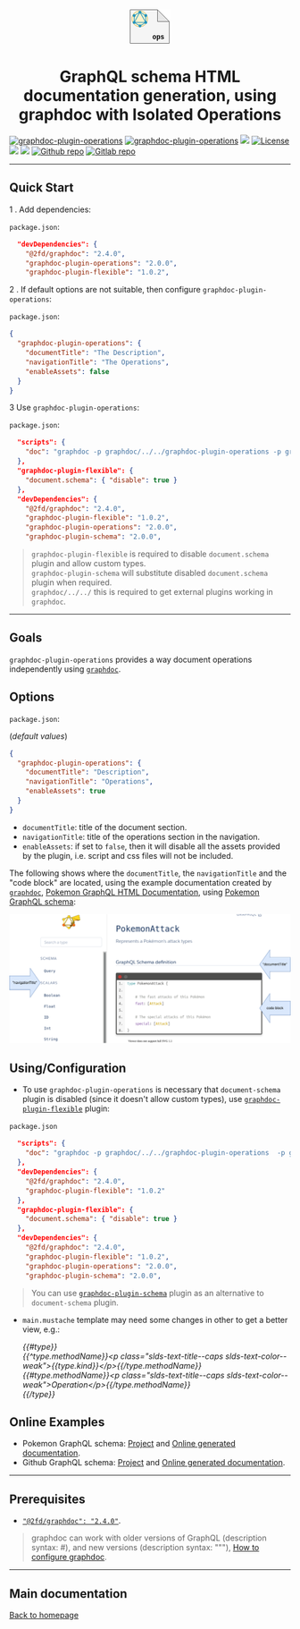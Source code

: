 <p align="center">
  <br/>
  <a href="https://graphdoc-plugins.github.io"><img src="operations/graphdoc-plugin-operations.png" alt=" "/></a>
</p>

<h1 align="center">GraphQL schema HTML documentation generation, using graphdoc with Isolated Operations</h1>

[![graphdoc-plugin-operations](https://badgen.net/badge/homepage/graphdoc-plugin-operations/blue)](https://graphdoc-plugins.github.io)
[![graphdoc-plugin-operations](https://badgen.net/badge/npm%20pack/graphdoc-plugin-operations/blue)](https://www.npmjs.com/package/graphdoc-plugin-operations)
[![ ](https://badgen.net/npm/v/graphdoc-plugin-operations)](https://www.npmjs.com/package/graphdoc-plugin-operations)
[![License](https://img.shields.io/github/license/mashape/apistatus.svg)](LICENSE.txt)
[![ ](https://badgen.net/badge/test/passing/green)](https://gmullerb.gitlab.io/graphdoc-plugin-operations/tests/tests_report.html)
[![ ](https://gitlab.com/gmullerb/graphdoc-plugin-operations/badges/master/coverage.svg)](https://gmullerb.gitlab.io/graphdoc-plugin-operations/coverage/index.html)
[![Github repo](https://badgen.net/badge/icon/github?icon=github&label)](https://github.com/gmullerb/graphdoc-plugin-operations)
[![Gitlab repo](https://badgen.net/badge/icon/gitlab?icon=gitlab&label)](https://gitlab.com/gmullerb/graphdoc-plugin-operations)

__________________

## Quick Start

1 . Add dependencies:

`package.json`:

```json
  "devDependencies": {
    "@2fd/graphdoc": "2.4.0",
    "graphdoc-plugin-operations": "2.0.0",
    "graphdoc-plugin-flexible": "1.0.2",
```

2 . If default options are not suitable, then configure `graphdoc-plugin-operations`:

`package.json`:

```json
{
  "graphdoc-plugin-operations": {
    "documentTitle": "The Description",
    "navigationTitle": "The Operations",
    "enableAssets": false
  }
}
```

3 Use `graphdoc-plugin-operations`:

`package.json`:

```json
  "scripts": {
    "doc": "graphdoc -p graphdoc/../../graphdoc-plugin-operations -p graphdoc/../../graphdoc-plugin-flexible  -p graphdoc/../../graphdoc-plugin-schema -s ./schema.graphql -o ./build/documentation"
  },
  "graphdoc-plugin-flexible": {
    "document.schema": { "disable": true }
  },
  "devDependencies": {
    "@2fd/graphdoc": "2.4.0",
    "graphdoc-plugin-flexible": "1.0.2",
    "graphdoc-plugin-operations": "2.0.0",
    "graphdoc-plugin-schema": "2.0.0",
```

> `graphdoc-plugin-flexible` is required to disable `document.schema` plugin and  allow custom types.  
> `graphdoc-plugin-schema` will substitute disabled `document.schema` plugin when required.  
> `graphdoc/../../` this is required to get external plugins working in `graphdoc`.

__________________

## Goals

`graphdoc-plugin-operations` provides a way document operations independently using [`graphdoc`](https://www.npmjs.com/package/@2fd/graphdoc).

## Options

`package.json`:

(*default values*)

```json
{
  "graphdoc-plugin-operations": {
    "documentTitle": "Description",
    "navigationTitle": "Operations",
    "enableAssets": true
  }
}
```

* `documentTitle`: title of the document section.
* `navigationTitle`: title of the operations section in the navigation.
* `enableAssets`: if set to `false`, then it will disable all the assets provided by the plugin, i.e. script and css files will not be included.

The following shows where the `documentTitle`, the `navigationTitle` and the "code block" are located, using the example documentation created by [`graphdoc`](https://www.npmjs.com/package/@2fd/graphdoc), [Pokemon GraphQL HTML Documentation](https://2fd.github.io/graphdoc/pokemon/pokemonattack.doc.html), using [Pokemon GraphQL schema](https://github.com/lucasbento/graphql-pokemon):

![Graphdoc sections](operations/graphdoc-sections.svg)

## Using/Configuration

* To use `graphdoc-plugin-operations` is necessary that `document-schema` plugin is disabled (since it doesn't allow custom types), use [`graphdoc-plugin-flexible`](https://graphdoc-plugins.github.io) plugin:

`package.json`

```json
  "scripts": {
    "doc": "graphdoc -p graphdoc/../../graphdoc-plugin-operations  -p graphdoc/../../graphdoc-plugin-flexible -s ./schema.graphql -o ./build/documentation"
  },
  "devDependencies": {
    "@2fd/graphdoc": "2.4.0",
    "graphdoc-plugin-flexible": "1.0.2"
  },
  "graphdoc-plugin-flexible": {
    "document.schema": { "disable": true }
  },
  "devDependencies": {
    "@2fd/graphdoc": "2.4.0",
    "graphdoc-plugin-flexible": "1.0.2",
    "graphdoc-plugin-operations": "2.0.0",
    "graphdoc-plugin-schema": "2.0.0",
```

> You can use [`graphdoc-plugin-schema`](https://graphdoc-plugins.github.io) plugin as an alternative to  `document-schema` plugin.

* `main.mustache` template may need some changes in other to get a better view, e.g.:

    *&#123;&#123;#type}}  
      &#123;&#123;^type.methodName}}&#60;p class="slds-text-title--caps slds-text-color--weak">&#123;&#123;type.kind}}&#60;/p>&#123;&#123;/type.methodName}}  
      &#123;&#123;#type.methodName}}&#60;p class="slds-text-title--caps slds-text-color--weak">Operation&#60;/p>&#123;&#123;/type.methodName}}  
    &#123;&#123;/type}}*

## Online Examples

* Pokemon GraphQL schema: [Project](https://github.com/gmullerb/base-graphdoc-yarn) and [Online generated documentation](https://gmullerb.gitlab.io/base-graphdoc-yarn).
* Github GraphQL schema: [Project](https://github.com/gmullerb/base-graphdoc-npm) and [Online generated documentation](https://gmullerb.gitlab.io/base-graphdoc-npm).

__________________

## Prerequisites

* [`"@2fd/graphdoc": "2.4.0"`](https://www.npmjs.com/package/@2fd/graphdoc/v/2.4.0).

> graphdoc can work with older versions of GraphQL (description syntax: #), and new versions (description syntax: """), [How to configure graphdoc](https://graphdoc-plugins.github.io/docs/how-to-configure-graphdoc.html).  

__________________

## Main documentation

[Back to homepage](../README.md)
